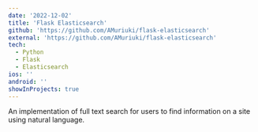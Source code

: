```yaml
---
date: '2022-12-02'
title: 'Flask Elasticsearch'
github: 'https://github.com/AMuriuki/flask-elasticsearch'
external: 'https://github.com/AMuriuki/flask-elasticsearch'
tech:
  - Python
  - Flask
  - Elasticsearch
ios: ''
android: ''
showInProjects: true
---
```


An implementation of full text search for users to find information on a site using natural language.
